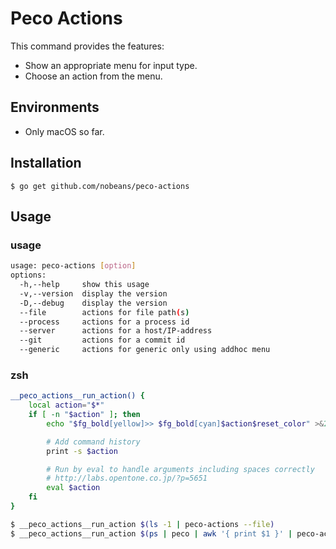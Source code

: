 Peco Actions
============

This command provides the features:

* Show an appropriate menu for input type.
* Choose an action from the menu.


## Environments

* Only macOS so far.


## Installation

```
$ go get github.com/nobeans/peco-actions
```


## Usage

### usage

```sh
usage: peco-actions [option]
options:
  -h,--help     show this usage
  -v,--version  display the version
  -D,--debug    display the version
  --file        actions for file path(s)
  --process     actions for a process id
  --server      actions for a host/IP-address
  --git         actions for a commit id
  --generic     actions for generic only using addhoc menu
```


### zsh

```sh
__peco_actions__run_action() {
    local action="$*"
    if [ -n "$action" ]; then
        echo "$fg_bold[yellow]>> $fg_bold[cyan]$action$reset_color" >&2

        # Add command history
        print -s $action

        # Run by eval to handle arguments including spaces correctly
        # http://labs.opentone.co.jp/?p=5651
        eval $action
    fi
}
```

```sh
$ __peco_actions__run_action $(ls -1 | peco-actions --file)
$ __peco_actions__run_action $(ps | peco | awk '{ print $1 }' | peco-actions --process)
```
